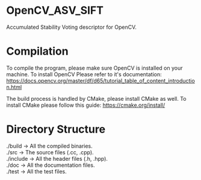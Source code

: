 # OpenCV_ASV_SIFT
Accumulated Stability Voting descriptor for OpenCV.

# Compilation
To compile the program, please make sure OpenCV is installed on your machine.
To install OpenCV Please refer to it's documentation:
https://docs.opencv.org/master/df/d65/tutorial_table_of_content_introduction.html

The build process is handled by CMake, please install CMake as well.
To install CMake please follow this guide:
https://cmake.org/install/

# Directory Structure
./build -> All the compiled binaries.  
./src -> The source files (.cc, .cpp).  
./include -> All the header files (.h, .hpp).  
./doc -> All the documentation files.  
./test -> All the test files.  
